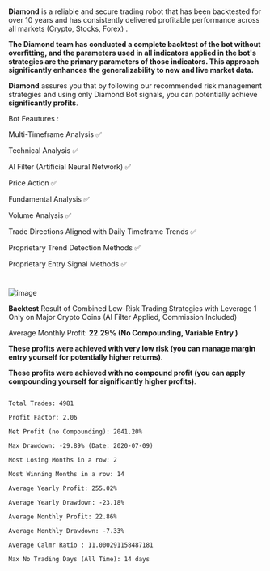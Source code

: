 #
**Diamond** is a reliable and secure trading robot that has been backtested for over 10 years and has consistently delivered profitable performance across all markets (Crypto, Stocks, Forex) .





**The Diamond team has conducted a complete backtest of the bot without overfitting, and the parameters used in all indicators applied in the bot's strategies are the primary parameters of those indicators. This approach significantly enhances the generalizability to new and live market data.**

**Diamond** assures you that by following our recommended risk management strategies and using only Diamond Bot signals, you can potentially achieve **significantly profits**.

Bot Feautures : 

Multi-Timeframe Analysis ✅

Technical Analysis ✅

AI Filter (Artificial Neural Network) ✅

Price Action ✅

Fundamental Analysis ✅

Volume Analysis ✅

Trade Directions Aligned with Daily Timeframe Trends ✅

Proprietary Trend Detection Methods ✅

Proprietary Entry Signal Methods ✅


#
![image](https://github.com/user-attachments/assets/a8439182-bc1c-4ad6-b51b-bb4dd5644694)

**Backtest** Result of Combined Low-Risk Trading Strategies with Leverage 1 Only on Major Crypto Coins (AI Filter Applied, Commission Included)

Average Monthly Profit: **22.29% (No Compounding, Variable Entry )**

**These profits were achieved with very low risk (you can manage margin entry yourself for potentially higher returns)**.  

**These profits were achieved with no compound profit (you can apply compounding yourself for significantly higher  profits)**.

~~~Performance Summary:

Total Trades: 4981

Profit Factor: 2.06

Net Profit (no Compounding): 2041.20%

Max Drawdown: -29.89% (Date: 2020-07-09)

Most Losing Months in a row: 2

Most Winning Months in a row: 14

Average Yearly Profit: 255.02%

Average Yearly Drawdown: -23.18%

Average Monthly Profit: 22.86%

Average Monthly Drawdown: -7.33%

Average Calmr Ratio : 11.000291158487181

Max No Trading Days (All Time): 14 days
